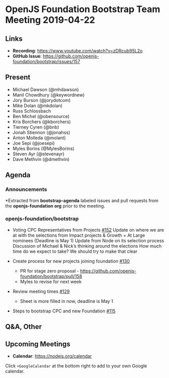 # OpenJS Foundation Bootstrap Team Meeting 2019-04-22

## Links

* **Recording**: https://www.youtube.com/watch?v=zDRcub95L2o
* **GitHub Issue**: https://github.com/openjs-foundation/bootstrap/issues/157

## Present

* Michael Dawson (@mhdawson)
* Manil Chowdhury (@keywordnew)
* Jory Burson (@jorydotcom)
* Mike Dolan (@mkdolan)
* Russ Schlossbach
* Ben Michel (@obensource)
* Kris Borchers (@kborchers)
* Tierney Cyren (@bnb)
* Jonah Stiennon (@jonahss)
* Anton Molleda (@molant)
* Joe Sepi (@joesepi)
* Myles Borins (@MylesBorins)
* Steven Ayr (@stevenayr)
* Dave Methvin (@dmethvin)

## Agenda

### Announcements
 
*Extracted from **bootstrap-agenda** labeled issues and pull requests from the **openjs-foundation org** prior to the meeting.

### openjs-foundation/bootstrap

* Voting CPC Representatives from Projects [#152](https://github.com/openjs-foundation/bootstrap/issues/152)
Update on where we are at with the selections from Impact projects & Growth + At Large nominees (Deadline is May 1)
Update from Node on its selection process
Discussion of Michael & Nick’s thinking around the elections
How much time do we expect to take? We should try to make that clear

* Create process for new projects joining foundation [#130](https://github.com/openjs-foundation/bootstrap/issues/130)
  * PR for stage zero proposal - https://github.com/openjs-foundation/bootstrap/pull/158
  * Myles to revise for next week

* Review meeting times [#129](https://github.com/openjs-foundation/bootstrap/issues/129)
  * Sheet is more filled in now, deadline is May 1

* Steps to bootstrap CPC and new Foundation [#115](https://github.com/openjs-foundation/bootstrap/issues/115)



## Q&A, Other

## Upcoming Meetings

* **Calendar**: https://nodejs.org/calendar

Click `+GoogleCalendar` at the bottom right to add to your own Google calendar.
